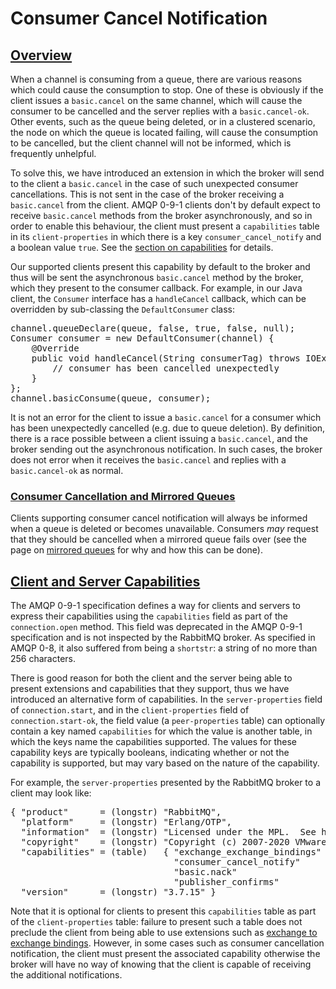 <!--
Copyright (c) 2007-2020 VMware, Inc. or its affiliates.

All rights reserved. This program and the accompanying materials
are made available under the terms of the under the Apache License,
Version 2.0 (the "License”); you may not use this file except in compliance
with the License. You may obtain a copy of the License at

https://www.apache.org/licenses/LICENSE-2.0

Unless required by applicable law or agreed to in writing, software
distributed under the License is distributed on an "AS IS" BASIS,
WITHOUT WARRANTIES OR CONDITIONS OF ANY KIND, either express or implied.
See the License for the specific language governing permissions and
limitations under the License.
-->

# Consumer Cancel Notification

## <a id="overview" class="anchor" href="#overview">Overview</a>

When a channel is consuming from a queue, there are various
reasons which could cause the consumption to stop. One of
these is obviously if the client issues a
`basic.cancel` on the same channel, which will
cause the consumer to be cancelled and the server replies
with a `basic.cancel-ok`. Other events, such as
the queue being deleted, or in a clustered scenario, the
node on which the queue is located failing, will cause the
consumption to be cancelled, but the client channel will not
be informed, which is frequently unhelpful.

To solve this, we have introduced an extension in which the
broker will send to the client a `basic.cancel`
in the case of such unexpected consumer cancellations. This
is not sent in the case of the broker receiving a
`basic.cancel` from the client. AMQP 0-9-1
clients don't by default expect to receive
`basic.cancel` methods from the broker
asynchronously, and so in order to enable this behaviour,
the client must present a `capabilities` table in
its `client-properties` in which there is a key
`consumer_cancel_notify` and a boolean value
`true`. See the [section on capabilities](#capabilities) for details.

Our supported clients present this capability by default to
the broker and thus will be sent the asynchronous
`basic.cancel` method by the broker, which they
present to the consumer callback. For example, in our Java
client, the `Consumer` interface has a
`handleCancel` callback, which can be overridden
by sub-classing the `DefaultConsumer` class:

<pre class="lang-java">
channel.queueDeclare(queue, false, true, false, null);
Consumer consumer = new DefaultConsumer(channel) {
    @Override
    public void handleCancel(String consumerTag) throws IOException {
        // consumer has been cancelled unexpectedly
    }
};
channel.basicConsume(queue, consumer);
</pre>

It is not an error for the client to issue a
`basic.cancel` for a consumer which has been
unexpectedly cancelled (e.g. due to queue deletion). By
definition, there is a race possible between a client
issuing a `basic.cancel`, and the broker sending
out the asynchronous notification. In such cases, the broker
does not error when it receives the
`basic.cancel` and replies with a
`basic.cancel-ok` as normal.

### <a id="mirroring" class="anchor" href="#mirroring">Consumer Cancellation and Mirrored Queues</a>

Clients supporting consumer cancel notification will always be
informed when a queue is deleted or becomes
unavailable. Consumers <em>may</em> request that they should be cancelled
when a mirrored queue fails over (see the page on [mirrored queues](/ha.html)
for why and how this can be done).


## <a id="capabilities" class="anchor" href="#capabilities">Client and Server Capabilities</a>

The AMQP 0-9-1 specification defines a
way for clients and servers to express their capabilities using
the `capabilities` field as part of the
`connection.open` method. This field was
deprecated in the AMQP 0-9-1 specification and is not
inspected by the RabbitMQ broker. As specified in AMQP 0-8,
it also suffered from being a `shortstr`: a
string of no more than 256 characters.

There is good reason for both the client and the server
being able to present extensions and capabilities that they
support, thus we have introduced an alternative form of
capabilities. In the `server-properties` field of
`connection.start`, and in the
`client-properties` field of
`connection.start-ok`, the field value (a
`peer-properties` table) can optionally contain a
key named `capabilities` for which the value is
another table, in which the keys name the capabilities
supported. The values for these capability keys are
typically booleans, indicating whether or not the capability
is supported, but may vary based on the nature of the
capability.

For example, the `server-properties` presented by
the RabbitMQ broker to a client may look like:

<pre class="lang-haskell">
{ "product"      = (longstr) "RabbitMQ",
  "platform"     = (longstr) "Erlang/OTP",
  "information"  = (longstr) "Licensed under the MPL.  See https://www.rabbitmq.com/",
  "copyright"    = (longstr) "Copyright (c) 2007-2020 VMware, Inc. or its affiliates.",
  "capabilities" = (table)   { "exchange_exchange_bindings" = (bool) true,
                               "consumer_cancel_notify"     = (bool) true,
                               "basic.nack"                 = (bool) true,
                               "publisher_confirms"         = (bool) true },
  "version"      = (longstr) "3.7.15" }
</pre>

Note that it is optional for clients to present this
`capabilities` table as part of the
`client-properties` table: failure to present
such a table does not preclude the client from being able to
use extensions such as [exchange to exchange bindings](/e2e.html).
However, in some cases such as consumer cancellation notification,
the client must present the associated capability otherwise the broker will have no
way of knowing that the client is capable of receiving the additional notifications.

